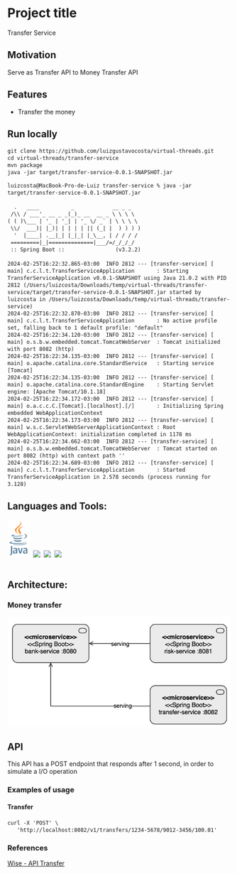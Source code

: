 # Project title
Transfer Service

## Motivation
Serve as Transfer API to Money Transfer API

## Features
- Transfer the money

## Run locally
 ```shell
git clone https://github.com/luizgustavocosta/virtual-threads.git
cd virtual-threads/transfer-service
mvn package
java -jar target/transfer-service-0.0.1-SNAPSHOT.jar
 ```

```text
luizcosta@MacBook-Pro-de-Luiz transfer-service % java -jar target/transfer-service-0.0.1-SNAPSHOT.jar

  .   ____          _            __ _ _
 /\\ / ___'_ __ _ _(_)_ __  __ _ \ \ \ \
( ( )\___ | '_ | '_| | '_ \/ _` | \ \ \ \
 \\/  ___)| |_)| | | | | || (_| |  ) ) ) )
  '  |____| .__|_| |_|_| |_\__, | / / / /
 =========|_|==============|___/=/_/_/_/
 :: Spring Boot ::                (v3.2.2)

2024-02-25T16:22:32.865-03:00  INFO 2812 --- [transfer-service] [           main] c.c.l.t.TransferServiceApplication       : Starting TransferServiceApplication v0.0.1-SNAPSHOT using Java 21.0.2 with PID 2812 (/Users/luizcosta/Downloads/temp/virtual-threads/transfer-service/target/transfer-service-0.0.1-SNAPSHOT.jar started by luizcosta in /Users/luizcosta/Downloads/temp/virtual-threads/transfer-service)
2024-02-25T16:22:32.870-03:00  INFO 2812 --- [transfer-service] [           main] c.c.l.t.TransferServiceApplication       : No active profile set, falling back to 1 default profile: "default"
2024-02-25T16:22:34.120-03:00  INFO 2812 --- [transfer-service] [           main] o.s.b.w.embedded.tomcat.TomcatWebServer  : Tomcat initialized with port 8082 (http)
2024-02-25T16:22:34.135-03:00  INFO 2812 --- [transfer-service] [           main] o.apache.catalina.core.StandardService   : Starting service [Tomcat]
2024-02-25T16:22:34.135-03:00  INFO 2812 --- [transfer-service] [           main] o.apache.catalina.core.StandardEngine    : Starting Servlet engine: [Apache Tomcat/10.1.18]
2024-02-25T16:22:34.172-03:00  INFO 2812 --- [transfer-service] [           main] o.a.c.c.C.[Tomcat].[localhost].[/]       : Initializing Spring embedded WebApplicationContext
2024-02-25T16:22:34.173-03:00  INFO 2812 --- [transfer-service] [           main] w.s.c.ServletWebServerApplicationContext : Root WebApplicationContext: initialization completed in 1178 ms
2024-02-25T16:22:34.662-03:00  INFO 2812 --- [transfer-service] [           main] o.s.b.w.embedded.tomcat.TomcatWebServer  : Tomcat started on port 8082 (http) with context path ''
2024-02-25T16:22:34.689-03:00  INFO 2812 --- [transfer-service] [           main] c.c.l.t.TransferServiceApplication       : Started TransferServiceApplication in 2.578 seconds (process running for 3.128)
```

## Languages and Tools:
<div>
  <img width=50px src="resources/imgs/java-vertical.svg">&nbsp;
  <img width=50px src="https://upload.wikimedia.org/wikipedia/commons/9/9c/IntelliJ_IDEA_Icon.svg">&nbsp;
  <img width=150px src="https://upload.wikimedia.org/wikipedia/commons/4/44/Spring_Framework_Logo_2018.svg">&nbsp;
  <img width=150px src="https://upload.wikimedia.org/wikipedia/commons/5/52/Apache_Maven_logo.svg">&nbsp;
</div>
</br>

## Architecture:

### Money transfer
![img.png](../resources/imgs/bank-transfer.png)

## API
This API has a POST endpoint that responds after 1 second, in order to simulate a I/O operation

### Examples of usage

#### Transfer
````shell
curl -X 'POST' \
   'http://localhost:8082/v1/transfers/1234-5678/9012-3456/100.01'
````

### References
[Wise - API Transfer](https://docs.wise.com/api-docs/api-reference/transfer)